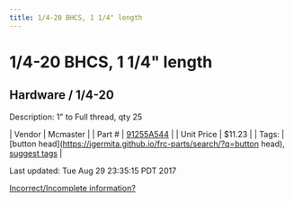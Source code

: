 ```yaml
---
title: 1/4-20 BHCS, 1 1/4" length
---
```


# 1/4-20 BHCS, 1 1/4" length
## Hardware / 1/4-20
Description: 	1" to Full thread, qty 25 

| Vendor | Mcmaster | 
| Part # | [91255A544](https://www.mcmaster.com/#91255A544) | 
| Unit Price | $11.23 | 
| Tags: | [button head](https://jgermita.github.io/frc-parts/search/?q=button head), [suggest tags](https://docs.google.com/forms/d/e/1FAIpQLSeWyY8v3RgOty-MyWmh9U0iivNYN_molChYyS-0U-o-kOAv_g/viewform) | 

Last updated: Tue Aug 29 23:35:15 PDT 2017

 [Incorrect/Incomplete information?](https://docs.google.com/forms/d/e/1FAIpQLSeWyY8v3RgOty-MyWmh9U0iivNYN_molChYyS-0U-o-kOAv_g/viewform)